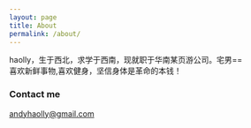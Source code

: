 ```yaml
---
layout: page
title: About
permalink: /about/
---
```


haolly，生于西北，求学于西南，现就职于华南某页游公司。宅男==    
喜欢新鲜事物,喜欢健身，坚信身体是革命的本钱！


### Contact me

[andyhaolly@gmail.com](mailto:andyhaolly@gmail.com)
